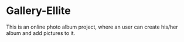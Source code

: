 <h1>Gallery-Ellite</h1>
This is an online photo album project, where an user can create his/her album and add pictures to it.
